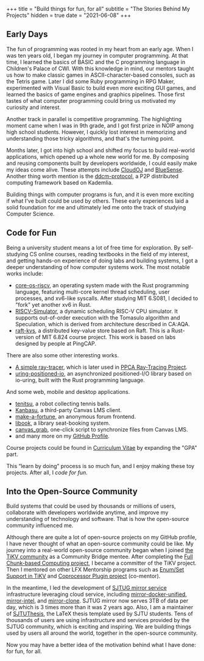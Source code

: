 +++
title = "Build things for fun, for all"
subtitle = "The Stories Behind My Projects"
hidden = true
date = "2021-06-08"
+++

## Early Days

The fun of programming was rooted in my heart from an early age. When I was ten years old, I began my journey in computer programming. At that time, I learned the basics of BASIC and the C programming language in Children's Palace of CWI. With this knowledge in mind, our mentors taught us how to make classic games in ASCII-character-based consoles, such as the Tetris game. Later I did some Ruby programming in RPG Maker, experimented with Visual Basic to build even more exciting GUI games, and learned the basics of game engines and graphics pipelines. Those first tastes of what computer programming could bring us motivated my curiosity and interest.

Another track in parallel is competitive programming. The highlighting moment came when I was in 9th grade, and I got first prize in NOIP among high school students. However, I quickly lost interest in memorizing and understanding those tricky algorithms, and that's the turning point.

Months later, I got into high school and shifted my focus to build real-world applications, which opened up a whole new world for me. By composing and reusing components built by developers worldwide, I could easily make my ideas come alive. These attempts include [CloudOJ](https://github.com/skyzh/CloudOJ) and [BlueSense](https://github.com/skyzh/BlueSense). Another thing worth mention is the [ddcm-protocol](https://github.com/skyzh/ddcm-protocol), a P2P distributed computing framework based on Kademlia.

Building things with computer programs is fun, and it is even more exciting if what I've built could be used by others. These early experiences laid a solid foundation for me and ultimately led me onto the track of studying Computer Science.

## Code for Fun

Being a university student means a lot of free time for exploration. By self-studying CS online courses, reading textbooks in the field of my interest, and getting hands-on experience of doing labs and building systems, I got a deeper understanding of how computer systems work. The most notable works include:

* [core-os-riscv](https://github.com/skyzh/core-os-riscv), an operating system made with the Rust programming language, featuring multi-core kernel thread scheduling, user processes, and xv6-like syscalls. After studying MIT 6.S081, I decided to "fork" yet another xv6 in Rust.
* [RISCV-Simulator](https://github.com/skyzh/RISCV-Simulator), a dynamic scheduling RISC-V CPU simulator. It supports out-of-order execution with the Tomasulo algorithm and Speculation, which is derived from architecture described in CA:AQA.
* [raft-kvs](https://github.com/skyzh/raft-kvs), a distributed key-value store based on Raft. This is a Rust-version of MIT 6.824 course project. This work is based on labs designed by people at PingCAP.

There are also some other interesting works.

* [A simple ray-tracer](https://github.com/skyzh/raytracer.rs), which is later used in [PPCA Ray-Tracing Project](https://github.com/skyzh/raytracer-tutorial).
* [uring-positioned-io](https://github.com/skyzh/uring-positioned-io), an asynchronized positioned-I/O library based on io-uring, built with the Rust programming language.

And some web, mobile and desktop applications.

* [tenitsu](https://github.com/skyzh/tenitsu), a robot collecting tennis balls.
* [Kanbasu](https://github.com/untitled-group/kanbasu), a third-party Canvas LMS client.
* [make-a-fortune](https://github.com/skyzh/make-a-fortune), an anonymous forum frontend.
* [libook](https://github.com/sjtu-libook/libook), a library seat-booking system.
* [canvas_grab](https://github.com/skyzh/canvas_grab), one-click script to synchronize files from Canvas LMS.
* and many more on my [GitHub Profile](https://github.com/skyzh).

Course projects could be found in [Curriculum Vitae](/pages/cv) by expanding the "GPA" part.

This “learn by doing” process is so much fun, and I enjoy making these toy projects. After all, I *code for fun*.

## Into the Open-Source Community

Build systems that could be used by thousands or millions of users, collaborate with developers worldwide anytime, and improve my understanding of technology and software. That is how the open-source community influenced me.

Although there are quite a lot of open-source projects on my GitHub profile, I have never thought of what an open-source community could be like. My journey into a real-world open-source community began when I joined [the TiKV community](https://github.com/tikv) as a Community Bridge mentee. After completing the [Full Chunk-based Computing project](https://github.com/tikv/tikv/issues/7724), I became a committer of the TiKV project. Then I mentored on other LFX Mentorship programs such as [Enum/Set Support in TiKV](https://github.com/tikv/tikv/issues/9066) and [Coprocessor Plugin project](https://github.com/tikv/tikv/issues/9747) (co-mentor).

In the meantime, I led the development of [SJTUG mirror service](https://mirror.sjtu.edu.cn) infrastructure leveraging cloud service, including [mirror-docker-unified](https://github.com/sjtug/mirror-docker-unified), [mirror-intel](https://github.com/sjtug/mirror-intel), and [mirror-clone](https://github.com/sjtug/mirror-clone). SJTUG mirror now serves 3TB of data per day, which is 3 times more than it was 2 years ago. Also, I am a maintainer of [SJTUThesis](https://github.com/sjtug/SJTUThesis), the LaTeX thesis template used by SJTU students. Tens of thousands of users are using infrastructure and services provided by the SJTUG community, which is exciting and inspiring. We are building things used by users all around the world, together in the open-source community.

Now you may have a better idea of the motivation behind what I have done: for fun, for all.
